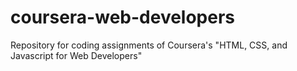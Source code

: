 # coursera-web-developers
Repository for coding assignments of Coursera's "HTML, CSS, and Javascript for Web Developers"
